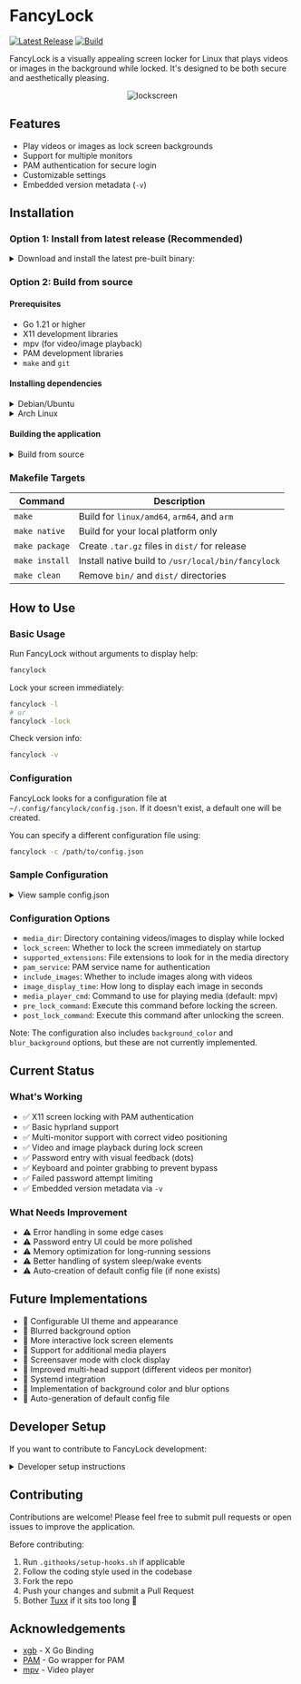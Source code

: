 # FancyLock

[![Latest Release](https://img.shields.io/github/v/release/tuxx/fancylock)](https://github.com/tuxx/fancylock/releases)
[![Build](https://github.com/tuxx/fancylock/actions/workflows/build.yml/badge.svg)](https://github.com/tuxx/fancylock/actions/workflows/build.yml)

FancyLock is a visually appealing screen locker for Linux that plays videos or images in the background while locked. It's designed to be both secure and aesthetically pleasing.

<p align="center">
  <img src="https://github.com/user-attachments/assets/bd62c40f-d491-4f75-8771-67c2743d86f4" alt="lockscreen">
</p>

## Features

- Play videos or images as lock screen backgrounds
- Support for multiple monitors
- PAM authentication for secure login
- Customizable settings
- Embedded version metadata (`-v`)

## Installation

### Option 1: Install from latest release (Recommended)

<details>
<summary>Download and install the latest pre-built binary:</summary>
  
```bash
# Download the latest release
curl -L -o fancylock.tar.gz https://github.com/tuxx/fancylock/releases/latest/download/fancylock-linux-amd64.tar.gz

# Extract it
tar -xzvf fancylock.tar.gz

# Make it executable
chmod +x fancylock-linux-amd64

# Optional: install system-wide
sudo mv fancylock-linux-amd64 /usr/local/bin/fancylock

# Create config directory
mkdir -p ~/.config/fancylock

# Create default config file
cat > ~/.config/fancylock/config.json << 'EOF'
{
  "media_dir": "$HOME/Videos",
  "lock_screen": false,
  "supported_extensions": [".mp4", ".mkv", ".mov", ".avi", ".webm"],
  "pam_service": "system-auth",
  "include_images": true,
  "image_display_time": 30,
  "background_color": "#000000",
  "blur_background": false,
  "media_player_cmd": "mpv",
  "pre_lock_command": "",
  "post_lock_command": ""
}
EOF
```
</details>

### Option 2: Build from source

#### Prerequisites

- Go 1.21 or higher
- X11 development libraries
- mpv (for video/image playback)
- PAM development libraries
- `make` and `git`

#### Installing dependencies

<details>
<summary>Debian/Ubuntu</summary>

```bash
sudo apt install -y golang make libx11-dev libpam0g-dev mpv git
```
</details>

<details>
<summary>Arch Linux</summary>

```bash
sudo pacman -S go make libx11 pam mpv git
```
</details>

#### Building the application

<details>
<summary>Build from source</summary>

```bash
# Clone the repository
git clone https://github.com/tuxx/fancylock.git
cd fancylock

# Build for all supported architectures (amd64, arm64, arm)
make

# Optionally package them into .tar.gz files in ./dist
make package

# Build a native binary for your current system (puts it in ./bin/)
make native

# View embedded version info
./bin/fancylock-native --version

# Optional: install the native build system-wide
sudo make install
```
</details>

### Makefile Targets

| Command         | Description |
|----------------|-------------|
| `make`         | Build for `linux/amd64`, `arm64`, and `arm` |
| `make native`  | Build for your local platform only |
| `make package` | Create `.tar.gz` files in `dist/` for release |
| `make install` | Install native build to `/usr/local/bin/fancylock` |
| `make clean`   | Remove `bin/` and `dist/` directories |


## How to Use

### Basic Usage

Run FancyLock without arguments to display help:

```bash
fancylock
```

Lock your screen immediately:

```bash
fancylock -l
# or
fancylock -lock
```

Check version info:

```bash
fancylock -v
```

### Configuration

FancyLock looks for a configuration file at `~/.config/fancylock/config.json`. If it doesn't exist, a default one will be created.

You can specify a different configuration file using:

```bash
fancylock -c /path/to/config.json
```

### Sample Configuration

<details>
<summary>View sample config.json</summary>

```json
{
  "media_dir": "/home/user/Videos",
  "lock_screen": false,
  "supported_extensions": [".mp4", ".mkv", ".mov", ".avi", ".webm"],
  "pam_service": "system-auth",
  "include_images": true,
  "image_display_time": 30,
  "background_color": "#000000",
  "blur_background": false,
  "media_player_cmd": "mpv",
  "pre_lock_command": "pypr hide mywindow",
  "post_lock_command": "pypr show mywindow"
}
```
</details>

### Configuration Options

- `media_dir`: Directory containing videos/images to display while locked
- `lock_screen`: Whether to lock the screen immediately on startup
- `supported_extensions`: File extensions to look for in the media directory
- `pam_service`: PAM service name for authentication
- `include_images`: Whether to include images along with videos
- `image_display_time`: How long to display each image in seconds
- `media_player_cmd`: Command to use for playing media (default: mpv)
- `pre_lock_command`: Execute this command before locking the screen.
- `post_lock_command`: Execute this command after unlocking the screen.

Note: The configuration also includes `background_color` and `blur_background` options, but these are not currently implemented.

## Current Status

### What's Working

- ✅ X11 screen locking with PAM authentication
- ✅ Basic hyprland support
- ✅ Multi-monitor support with correct video positioning
- ✅ Video and image playback during lock screen
- ✅ Password entry with visual feedback (dots)
- ✅ Keyboard and pointer grabbing to prevent bypass
- ✅ Failed password attempt limiting 
- ✅ Embedded version metadata via `-v`

### What Needs Improvement

- ⚠️ Error handling in some edge cases
- ⚠️ Password entry UI could be more polished
- ⚠️ Memory optimization for long-running sessions
- ⚠️ Better handling of system sleep/wake events
- ⚠️ Auto-creation of default config file (if none exists)

## Future Implementations

- 🚧 Configurable UI theme and appearance
- 🚧 Blurred background option
- 🚧 More interactive lock screen elements
- 🚧 Support for additional media players
- 🚧 Screensaver mode with clock display
- 🚧 Improved multi-head support (different videos per monitor)
- 🚧 Systemd integration
- 🚧 Implementation of background color and blur options
- 🚧 Auto-generation of default config file

## Developer Setup

If you want to contribute to FancyLock development:

<details>
<summary>Developer setup instructions</summary>

```bash
# Clone the repository
git clone https://github.com/tuxx/fancylock.git
cd fancylock

# Set up the Git hooks (required for all developers)
./.githooks/setup-hooks.sh

# Build the application
go build -o fancylock
```
</details>

## Contributing

Contributions are welcome! Please feel free to submit pull requests or open issues to improve the application.

Before contributing:
1. Run `.githooks/setup-hooks.sh` if applicable
2. Follow the coding style used in the codebase
3. Fork the repo
4. Push your changes and submit a Pull Request
5. Bother [Tuxx](https://github.com/tuxx) if it sits too long 🙂

## Acknowledgements

- [xgb](https://github.com/BurntSushi/xgb) - X Go Binding
- [PAM](https://github.com/msteinert/pam) - Go wrapper for PAM
- [mpv](https://mpv.io/) - Video player
